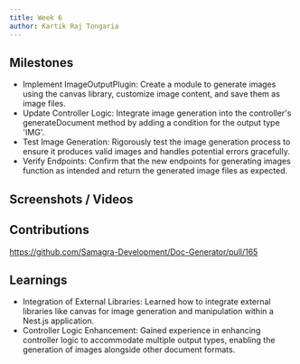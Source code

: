 ```yaml
---
title: Week 6
author: Kartik Raj Tongaria  
---
```


## Milestones
- Implement ImageOutputPlugin: Create a module to generate images using the canvas library, customize image content, and save them as image files.
- Update Controller Logic: Integrate image generation into the controller's generateDocument method by adding a condition for the output type 'IMG'.
- Test Image Generation: Rigorously test the image generation process to ensure it produces valid images and handles potential errors gracefully.
- Verify Endpoints: Confirm that the new endpoints for generating images function as intended and return the generated image files as expected.

## Screenshots / Videos 

## Contributions
 https://github.com/Samagra-Development/Doc-Generator/pull/165

## Learnings
- Integration of External Libraries: Learned how to integrate external libraries like canvas for image generation and manipulation within a Nest.js application.
- Controller Logic Enhancement: Gained experience in enhancing controller logic to accommodate multiple output types, enabling the generation of images alongside other document formats.